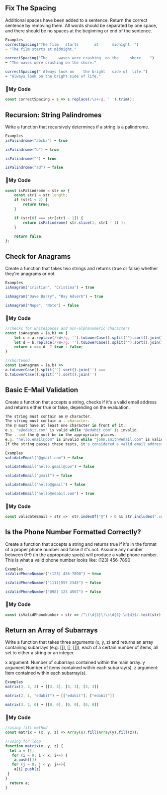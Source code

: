 ## Fix The Spacing
Additional spaces have been added to a sentence. Return the correct sentence by removing them. All words should be separated by one space, and there should be no spaces at the beginning or end of the sentence.
```js
Examples
correctSpacing("The film   starts       at      midnight. ")
➞ "The film starts at midnight."

correctSpacing("The     waves were crashing  on the     shore.   ")
➞ "The waves were crashing on the shore."

correctSpacing(" Always look on    the bright   side of  life.")
➞ "Always look on the bright side of life."
```
### :small_blue_diamond:My Code
```js
const correctSpacing = s => s.replace(/\s+/g, ' ').trim();
```

## Recursion: String Palindromes
Write a function that recursively determines if a string is a palindrome.
```js
Examples
isPalindrome("abcba") ➞ true

isPalindrome("b") ➞ true

isPalindrome("") ➞ true

isPalindrome("ad") ➞ false
```
### :small_blue_diamond:My Code
```js
const isPalindrome = str => {
    const str1 = str.length;
    if (str1 < 2) {
        return true;
    }

    if (str[0] === str[str1 - 1]) {
        return isPalindrome( str.slice(1, str1 - 1) );
    }

    return false;
};
```

## Check for Anagrams
Create a function that takes two strings and returns (true or false) whether they're anagrams or not.
```js
Examples
isAnagram("cristian", "Cristina") ➞ true

isAnagram("Dave Barry", "Ray Adverb") ➞ true

isAnagram("Nope", "Note") ➞ false
```

### :small_blue_diamond:My Code
```js
//checks for whitespaces and non-alphanumeric characters
const isAnagram = (a,b) => {
    let c = a.replace(/\W+/g, '').toLowerCase().split("").sort().join("");
    let d = b.replace(/\W+/g, '').toLowerCase().split("").sort().join("");
    return c === d  ? true : false;
}

//shortened
const isAnagram = (a,b) => 
a.toLowerCase().split('').sort().join('') ===
b.toLowerCase().split('').sort().join('')


```

## Basic E-Mail Validation
Create a function that accepts a string, checks if it's a valid email address and returns either true or false, depending on the evaluation.
```js
The string must contain an @ character.
The string must contain a . character.
The @ must have at least one character in front of it.
e.g. "e@edabit.com" is valid while "@edabit.com" is invalid.
The . and the @ must be in the appropriate places.
e.g. "hello.email@com" is invalid while "john.smith@email.com" is valid.
If the string passes these tests, it's considered a valid email address.
```
```js
Examples
validateEmail("@gmail.com") ➞ false

validateEmail("hello.gmail@com") ➞ false

validateEmail("gmail") ➞ false

validateEmail("hello@gmail") ➞ false

validateEmail("hello@edabit.com") ➞ true
```
### :small_blue_diamond:My Code
```js
const validateEmail = str =>  str.indexOf("@") > 0 && str.includes(".com");
```
## Is the Phone Number Formatted Correctly?
Create a function that accepts a string and returns true if it's in the format of a proper phone number and false if it's not. Assume any number between 0-9 (in the appropriate spots) will produce a valid phone number. This is what a valid phone number looks like: (123) 456-7890
```js
Examples
isValidPhoneNumber("(123) 456-7890") ➞ true

isValidPhoneNumber("1111)555 2345") ➞ false

isValidPhoneNumber("098) 123 4567") ➞ false
```
### :small_blue_diamond:My Code
```js
const isValidPhoneNumber = str => /^\(\d{3}\)\s\d{3}-\d{4}$/.test(str);
```

## Return an Array of Subarrays
Write a function that takes three arguments (x, y, z) and returns an array containing subarrays (e.g. [[], [], []]), each of a certain number of items, all set to either a string or an integer.

x argument: Number of subarrays contained within the main array.
y argument Number of items contained within each subarray(s).
z argument: Item contained within each subarray(s).
```js
Examples
matrix(3, 2, 3) ➞ [[3, 3], [3, 3], [3, 3]]

matrix(2, 1, "edabit") ➞ [["edabit"], ["edabit"]]

matrix(3, 2, 0) ➞ [[0, 0], [0, 0], [0, 0]]
```
### :small_blue_diamond:My Code
```js
//using fill method
const matrix = (x, y, z) => Array(x).fill(Array(y).fill(z));

//using for loop
function matrix(x, y, z) {
  let a = [];
   for (i = 0; i < x; i++) {
    a.push([])
   for (j = 0; j < y; j++){
    a[i].push(z)
 }
}
  return a;
}
```




